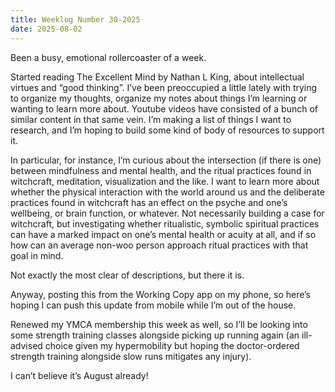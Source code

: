 ```yaml
---
title: Weeklog Number 30-2025
date: 2025-08-02
---
```


Been a busy, emotional rollercoaster of a week. 

Started reading The Excellent Mind by Nathan L King, about intellectual virtues and “good thinking”. I’ve been preoccupied a little lately with trying to organize my thoughts, organize my notes about things I’m learning or wanting to learn more about. Youtube videos have consisted of a bunch of similar content in that same vein. I’m making a list of things I want to research, and I’m hoping to build some kind of body of resources to support it. 

In particular, for instance, I’m curious about the intersection (if there is one) between mindfulness and mental health, and the ritual practices found in witchcraft, meditation, visualization and the like. I want to learn more about whether the physical interaction with the world around us and the deliberate practices found in witchcraft has an effect on the psyche and one’s wellbeing, or brain function, or whatever. Not necessarily building a case for witchcraft, but investigating whether ritualistic, symbolic spiritual practices can have a marked impact on one’s mental health or acuity at all, and if so how can an average non-woo person approach ritual practices with that goal in mind. 

Not exactly the most clear of descriptions, but there it is. 


Anyway, posting this from the Working Copy app on my phone, so here’s hoping I can push this update from mobile while I’m out of the house.

Renewed my YMCA membership this week as well, so I’ll be looking into some strength training classes alongside picking up running again (an ill-advised choice given my hypermobility but hoping the doctor-ordered strength training alongside slow runs mitigates any injury). 

I can’t believe it’s August already!

